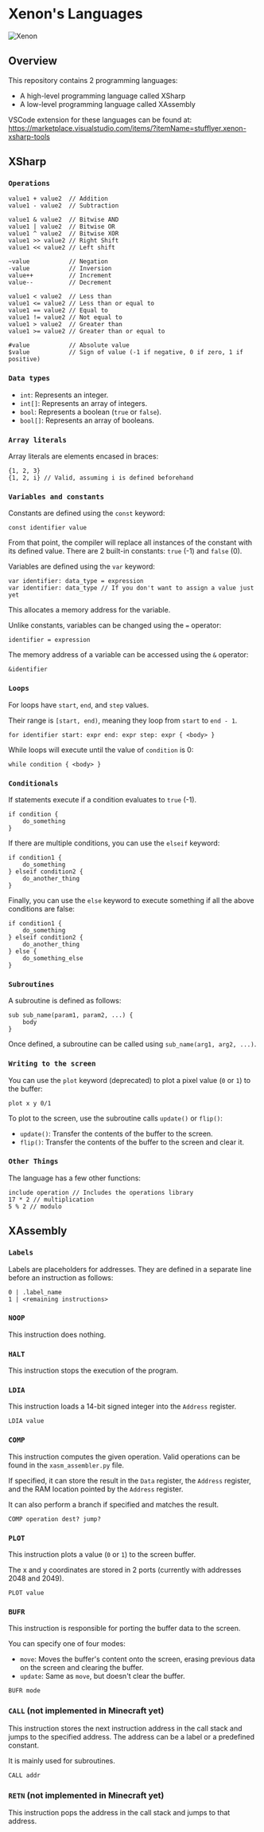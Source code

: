# Xenon's Languages
![Xenon](https://github.com/user-attachments/assets/e29f8e61-591e-4a44-a549-1169a43ae7d2)

## Overview
This repository contains 2 programming languages:

  - A high-level programming language called XSharp
  - A low-level programming language called XAssembly

VSCode extension for these languages can be found at: https://marketplace.visualstudio.com/items/?itemName=stufflyer.xenon-xsharp-tools

## XSharp
### `Operations`
```
value1 + value2  // Addition
value1 - value2  // Subtraction

value1 & value2  // Bitwise AND
value1 | value2  // Bitwise OR
value1 ^ value2  // Bitwise XOR
value1 >> value2 // Right Shift
value1 << value2 // Left shift

~value           // Negation
-value           // Inversion
value++          // Increment
value--          // Decrement

value1 < value2  // Less than
value1 <= value2 // Less than or equal to
value1 == value2 // Equal to
value1 != value2 // Not equal to
value1 > value2  // Greater than
value1 >= value2 // Greater than or equal to

#value           // Absolute value
$value           // Sign of value (-1 if negative, 0 if zero, 1 if positive)
```

### `Data types`
- `int`: Represents an integer.
- `int[]`: Represents an array of integers.
- `bool`: Represents a boolean (`true` or `false`).
- `bool[]`: Represents an array of booleans.

### `Array literals`
Array literals are elements encased in braces:
```
{1, 2, 3}
{1, 2, i} // Valid, assuming i is defined beforehand
```

### `Variables and constants`
Constants are defined using the `const` keyword:
```
const identifier value
```
From that point, the compiler will replace all instances of the constant with its defined value.
There are 2 built-in constants: `true` (-1) and `false` (0).

Variables are defined using the `var` keyword:
```
var identifier: data_type = expression
var identifier: data_type // If you don't want to assign a value just yet
```
This allocates a memory address for the variable.

Unlike constants, variables can be changed using the `=` operator:
```
identifier = expression
```
The memory address of a variable can be accessed using the `&` operator:
```
&identifier
```

### `Loops`
For loops have `start`, `end`, and `step` values.

Their range is `[start, end)`, meaning they loop from `start` to `end - 1`.
```
for identifier start: expr end: expr step: expr { <body> }
```
While loops will execute until the value of `condition` is 0:
```
while condition { <body> }
```

### `Conditionals`
If statements execute if a condition evaluates to `true` (-1).
```
if condition {
    do_something
}
```
If there are multiple conditions, you can use the `elseif` keyword:
```
if condition1 {
    do_something
} elseif condition2 {
    do_another_thing
}
```
Finally, you can use the `else` keyword to execute something if all the above conditions are false:
```
if condition1 {
    do_something
} elseif condition2 {
    do_another_thing
} else {
    do_something_else
}
```

### `Subroutines`
A subroutine is defined as follows:
```
sub sub_name(param1, param2, ...) {
    body
}
```
Once defined, a subroutine can be called using `sub_name(arg1, arg2, ...)`.

### `Writing to the screen`
You can use the `plot` keyword (deprecated) to plot a pixel value (`0` or `1`) to the buffer:
```
plot x y 0/1
```
To plot to the screen, use the subroutine calls `update()` or `flip()`:
- `update()`: Transfer the contents of the buffer to the screen.
- `flip()`: Transfer the contents of the buffer to the screen and clear it.

### `Other Things`
The language has a few other functions:
```
include operation // Includes the operations library
17 * 2 // multiplication
5 % 2 // modulo
```

## XAssembly
### `Labels`
Labels are placeholders for addresses. They are defined in a separate line before an instruction as follows:
```
0 | .label_name
1 | <remaining instructions>
```
### `NOOP`
This instruction does nothing.
### `HALT`
This instruction stops the execution of the program.
### `LDIA`
This instruction loads a 14-bit signed integer into the `Address` register.
```
LDIA value
```
### `COMP`
This instruction computes the given operation. Valid operations can be found in the `xasm_assembler.py` file.

If specified, it can store the result in the `Data` register, the `Address` register, and the RAM location pointed by the `Address` register.

It can also perform a branch if specified and matches the result.
```
COMP operation dest? jump?
```
### `PLOT`
This instruction plots a value (`0` or `1`) to the screen buffer.

The x and y coordinates are stored in 2 ports (currently with addresses 2048 and 2049).
```
PLOT value
```
### `BUFR`
This instruction is responsible for porting the buffer data to the screen.

You can specify one of four modes:
  - `move`: Moves the buffer's content onto the screen, erasing previous data on the screen and clearing the buffer.
  - `update`: Same as `move`, but doesn't clear the buffer.
```
BUFR mode
```
### `CALL` (not implemented in Minecraft yet)
This instruction stores the next instruction address in the call stack and jumps to the specified address. The address can be a label or a predefined constant.

It is mainly used for subroutines.
```
CALL addr
```
### `RETN` (not implemented in Minecraft yet)
This instruction pops the address in the call stack and jumps to that address.
